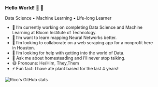 ### Hello World! 👋 👋 

Data Science • Machine Learning • Life-long Learner

- 🔭 I’m currently working on completing Data Science and Machine Learning at Bloom Institute of Technology.
- 🌱 I’m want to learn mapping Neural Networks better.
- 👯 I’m looking to collaborate on a web scraping app for a nonprofit here in Houston.
- 🤔 I’m looking for help with getting into the world of Data.
- 💬 Ask me about homesteading and i'll never stop talking.
- 😄 Pronouns: He/Him, They,Them
- ⚡ Fun fact: I have ate plant based for the last 4 years!

![Rico's GitHub stats](https://github-readme-stats.vercel.app/api?username=rodricobsanchez&show_icons=true&theme=radical)
